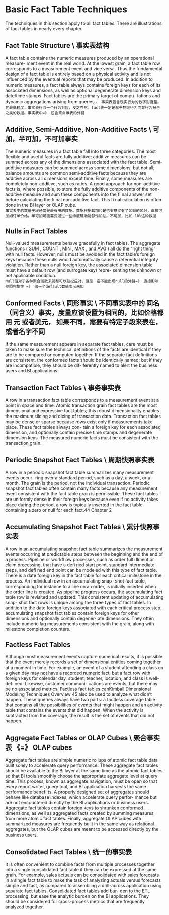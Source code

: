 # Basic Fact Table Techniques

The techniques in this section apply to all fact tables. There are illustrations of fact
tables in nearly every chapter.

## Fact Table Structure \ 事实表结构

A fact table contains the numeric measures produced by an operational measure-
ment event in the real world. At the lowest grain, a fact table row corresponds to a
measurement event and vice versa. Thus the fundamental design of a fact table is
entirely based on a physical activity and is not influenced by the eventual reports
that may be produced. In addition to numeric measures, a fact table always contains
foreign keys for each of its associated dimensions, as well as optional degenerate
dimension keys and date/time stamps. Fact tables are the primary target of compu-
tations and dynamic aggregations arising from queries.、
`事实表包含现实行为的数字形度量。在最低粒度，事实表行与一个行为对应，反之亦然。fact表一定是基于物理行为而非行为报告之类的数据。事实表中=》 包含来自维表的外健`

## Additive, Semi-Additive, Non-Additive Facts \ 可加，半可加，不可加事实

The numeric measures in a fact table fall into three categories. The most flexible and
useful facts are fully additive; additive measures can be summed across any of the
dimensions associated with the fact table. Semi-additive measures can be summed
across some dimensions, but not all; balance amounts are common semi-additive facts
because they are additive across all dimensions except time. Finally, some measures
are completely non-additive, such as ratios. A good approach for non-additive facts is,
where possible, to store the fully additive components of the non-additive measure
and sum these components into the fi nal answer set before calculating the fi nal
non-additive fact. This fi nal calculation is often done in the BI layer or OLAP cube.\
`事实表中的数值子段通常是最有用的数据。数据根据其加和是否有意义有了如题的区分，直接可加如订单价格，半可加可能需要通过一些维度辅助能够作加法。不可加，比如 10%这种数据`

## Nulls in Fact Tables

Null-valued measurements behave gracefully in fact tables. The aggregate functions
( SUM , COUNT , MIN , MAX , and AVG ) all do the “right thing” with null facts. However,
nulls must be avoided in the fact table’s foreign keys because these nulls would
automatically cause a referential integrity violation. Rather than a null foreign key,
the associated dimension table must have a default row (and surrogate key) repre-
senting the unknown or not applicable condition.\
`Null值对于各种聚合函数来说都可以轻松应对，但是一定不能出现null的外健=》 直接影响 参照完整性 =》 给一个default数值表示未知`

## Conformed Facts \ 同形事实  \ 不同事实表中的 同名（同含义）事实，度量应该设置为相同的，比如价格都用 元 或者美元， 如果不同，需要有特定子段来表在，或者名字不同

If the same measurement appears in separate fact tables, care must be taken to make
sure the technical definitions of the facts are identical if they are to be compared
or computed together. If the separate fact definitions are consistent, the conformed
facts should be identically named; but if they are incompatible, they should be dif-
ferently named to alert the business users and BI applications.

## Transaction Fact Tables \ 事务事实表

A row in a transaction fact table corresponds to a measurement event at a point in
space and time. Atomic transaction grain fact tables are the most dimensional and
expressive fact tables; this robust dimensionality enables the maximum slicing
and dicing of transaction data. Transaction fact tables may be dense or sparse
because rows exist only if measurements take place. These fact tables always con-
tain a foreign key for each associated dimension, and optionally contain precise
time stamps and degenerate dimension keys. The measured numeric facts must be
consistent with the transaction grain.

## Periodic Snapshot Fact Tables \ 周期快照事实表

A row in a periodic snapshot fact table summarizes many measurement events occur-
ring over a standard period, such as a day, a week, or a month. The grain is the
period, not the individual transaction. Periodic snapshot fact tables often contain
many facts because any measurement event consistent with the fact table grain is
permissible. These fact tables are uniformly dense in their foreign keys because
even if no activity takes place during the period, a row is typically inserted in the
fact table containing a zero or null for each fact.44 Chapter 2

## Accumulating Snapshot Fact Tables \ 累计快照事实表

A row in an accumulating snapshot fact table summarizes the measurement events
occurring at predictable steps between the beginning and the end of a process.
Pipeline or workfl ow processes, such as order fulfi llment or claim processing, that
have a defi ned start point, standard intermediate steps, and defi ned end point can be
modeled with this type of fact table. There is a date foreign key in the fact table for
each critical milestone in the process. An individual row in an accumulating snap-
shot fact table, corresponding for instance to a line on an order, is initially inserted
when the order line is created. As pipeline progress occurs, the accumulating fact
table row is revisited and updated. This consistent updating of accumulating snap-
shot fact rows is unique among the three types of fact tables. In addition to the date
foreign keys associated with each critical process step, accumulating snapshot fact
tables contain foreign keys for other dimensions and optionally contain degener-
ate dimensions. They often include numeric lag measurements consistent with the
grain, along with milestone completion counters.

## Factless Fact Tables

Although most measurement events capture numerical results, it is possible that
the event merely records a set of dimensional entities coming together at a moment
in time. For example, an event of a student attending a class on a given day may
not have a recorded numeric fact, but a fact row with foreign keys for calendar day,
student, teacher, location, and class is well-defi ned. Likewise, customer communi-
cations are events, but there may be no associated metrics. Factless fact tables canKimball Dimensional Modeling Techniques Overview
45
also be used to analyze what didn’t happen. These queries always have two parts: a
factless coverage table that contains all the possibilities of events that might happen
and an activity table that contains the events that did happen. When the activity
is subtracted from the coverage, the result is the set of events that did not happen.

## Aggregate Fact Tables or OLAP Cubes \ 聚合事实表 《=》 OLAP cubes

Aggregate fact tables are simple numeric rollups of atomic fact table data built solely
to accelerate query performance. These aggregate fact tables should be available to
the BI layer at the same time as the atomic fact tables so that BI tools smoothly
choose the appropriate aggregate level at query time. This process, known as
aggregate navigation, must be open so that every report writer, query tool, and BI
application harvests the same performance benefi ts. A properly designed set of
aggregates should behave like database indexes, which accelerate query perfor-
mance but are not encountered directly by the BI applications or business users.
Aggregate fact tables contain foreign keys to shrunken conformed dimensions, as
well as aggregated facts created by summing measures from more atomic fact tables.
Finally, aggregate OLAP cubes with summarized measures are frequently built in
the same way as relational aggregates, but the OLAP cubes are meant to be accessed
directly by the business users.

## Consolidated Fact Tables \  统一的事实表

It is often convenient to combine facts from multiple processes together into a single
consolidated fact table if they can be expressed at the same grain. For example, sales
actuals can be consolidated with sales forecasts in a single fact table to make the task
of analyzing actuals versus forecasts simple and fast, as compared to assembling a
drill-across application using separate fact tables. Consolidated fact tables add bur-
den to the ETL processing, but ease the analytic burden on the BI applications. They
should be considered for cross-process metrics that are frequently analyzed together.